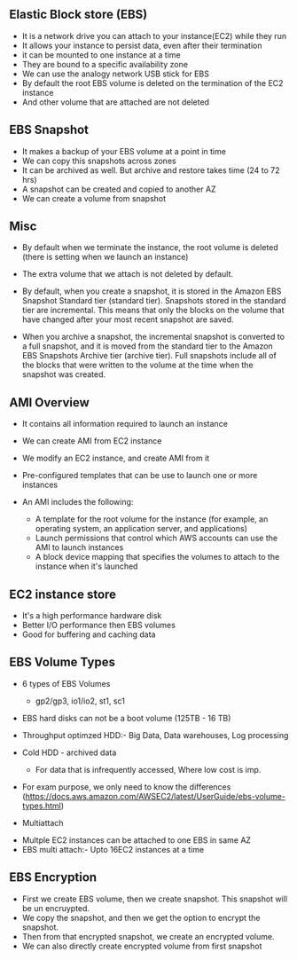 
## Elastic Block store (EBS)
* It is a network drive you can attach to your instance(EC2) while they run
* It allows your instance to persist data, even after their termination
* it can be mounted to one instance at a time
* They are bound to a specific availability zone
* We can use the analogy network USB stick for EBS
* By default the root EBS volume is deleted on the termination of the EC2 instance
* And other volume that are attached are not deleted

## EBS Snapshot
* It makes a backup of your EBS volume at a point in time
* We can copy this snapshots across zones
* It can be archived as well. But archive and restore takes time (24 to 72 hrs)
* A snapshot can be created and copied to another AZ
* We can create a volume from snapshot


## Misc
- By default when we terminate the instance, the root volume is deleted (there is setting when we launch an instance)
- The extra volume that we attach is not deleted by default.

- By default, when you create a snapshot, it is stored in the Amazon EBS Snapshot Standard tier (standard tier). Snapshots stored in the standard tier are incremental. This means that only the blocks on the volume that have changed after your most recent snapshot are saved.
- When you archive a snapshot, the incremental snapshot is converted to a full snapshot, and it is moved from the standard tier to the Amazon EBS Snapshots Archive tier (archive tier). Full snapshots include all of the blocks that were written to the volume at the time when the snapshot was created.



## AMI Overview
* It contains all information required to launch an instance
* We can create AMI from EC2 instance
* We modify an EC2 instance, and create AMI from it
* Pre-configured templates that can be use to launch one or more instances
* An AMI includes the following:

    * A template for the root volume for the instance (for example, an operating system, an application server, and applications)
    * Launch permissions that control which AWS accounts can use the AMI to launch instances
    * A block device mapping that specifies the volumes to attach to the instance when it's launched

## EC2 instance store
* It's a high performance hardware disk
* Better I/O performance then EBS volumes
* Good for buffering and caching data


## EBS Volume Types
* 6 types of EBS Volumes
  * gp2/gp3, io1/io2, st1, sc1
* EBS hard disks can not be a boot volume (125TB - 16 TB)
* Throughput optimzed HDD:- Big Data, Data warehouses, Log processing 
* Cold HDD - archived data 
   * For data that is infrequently accessed,  Where low cost is imp. 
 * For exam purpose, we only need to know the differences (https://docs.aws.amazon.com/AWSEC2/latest/UserGuide/ebs-volume-types.html)

* Multiattach 
- Multple EC2 instances can be attached to one EBS in same AZ
- EBS multi attach:- Upto 16EC2 instances at a time

## EBS Encryption
* First we create EBS volume, then we create snapshot. This snapshot will be un encruypted.
* We copy the snapshot, and then we get the option to encrypt the snapshot.
* Then from that encrypted snapshot, we create an encrypted volume.
* We can also directly create encrypted volume from first snapshot 

